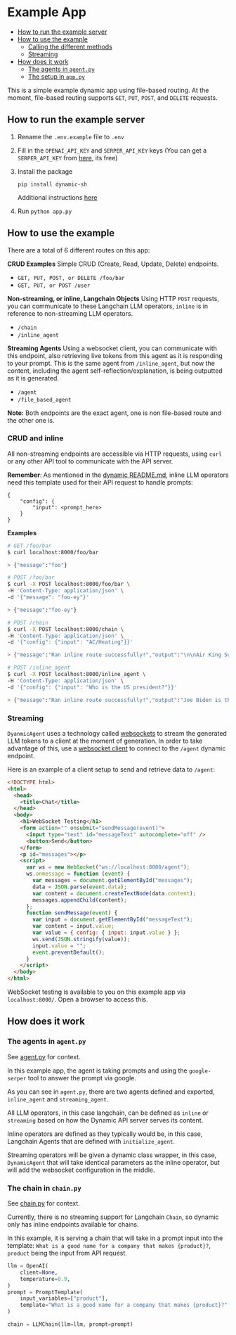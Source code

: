 <h1>Example App</h1>

- [How to run the example server](#how-to-run-the-example-server)
- [How to use the example](#how-to-use-the-example)
  - [Calling the different methods](#calling-the-different-methods)
  - [Streaming](#streaming)
- [How does it work](#how-does-it-work)
  - [The agents in `agent.py`](#the-agents-in-agentpy)
  - [The setup in `app.py`](#the-setup-in-apppy)

This is a simple example dynamic app using file-based routing. At the moment, file-based routing supports `GET`, `PUT`, `POST`, and `DELETE` requests.

## How to run the example server

1. Rename the `.env.example` file to `.env`
2. Fill in the `OPENAI_API_KEY` and `SERPER_API_KEY` keys (You can get a `SERPER_API_KEY` from [here](https://serper.dev/), its free)
3. Install the package

   `pip install dynamic-sh`

   Additional instructions [here](./../dynamic/README.md#installation)

4. Run `python app.py`

## How to use the example

There are a total of 6 different routes on this app:

**CRUD Examples**
Simple CRUD (Create, Read, Update, Delete) endpoints.

- `GET, PUT, POST, or DELETE /foo/bar`
- `GET, PUT, or POST /user`

**Non-streaming, or inline, Langchain Objects**
Using HTTP `POST` requests, you can communicate to these Langchain LLM operators, `inline` is in reference to non-streaming LLM operators.

- `/chain`
- `/inline_agent`

**Streaming Agents**
Using a websocket client, you can communicate with this endpoint, also retrieving live tokens from this agent as it is responding to your prompt. This is the same agent from `/inline_agent`, but now the content, including the agent self-reflection/explanation, is being outputted as it is generated.

- `/agent`
- `/file_based_agent`

**Note:** Both endpoints are the exact agent, one is non file-based route and the other one is.

### CRUD and inline

All non-streaming endpoints are accessible via HTTP requests, using `curl` or any other API tool to communicate with the API server.

**Remember**: As mentioned in the [dynamic README.md](./../dynamic/README.md), inline LLM operators need this template used for their API request to handle prompts:

```
{
    "config": {
        "input": <prompt_here>
    }
}
```

**Examples**

```bash
# GET /foo/bar
$ curl localhost:8000/foo/bar

> {"message":"foo"}

# POST /foo/bar
$ curl -X POST localhost:8000/foo/bar \
-H 'Content-Type: application/json' \
-d '{"message": "foo-ey"}'

> {"message":"foo-ey"}

# POST /chain
$ curl -X POST localhost:8000/chain \
-H 'Content-Type: application/json' \
-d '{"config": {"input": "AC/Heating"}}'

> {"message":"Ran inline route successfully!","output":"\n\nAir King Solutions."}

# POST /inline_agent
$ curl -X POST localhost:8000/inline_agent \
-H 'Content-Type: application/json' \
-d '{"config": {"input": "Who is the US president?"}}'

> {"message":"Ran inline route successfully!","output":"Joe Biden is the US president."}
```

### Streaming

`DyanmicAgent` uses a technology called [websockets](https://developer.mozilla.org/en-US/docs/Web/API/WebSockets_API) to stream the generated LLM tokens to a client at the moment of generation. In order to take advantage of this, use a [websocket client](https://developer.mozilla.org/en-US/docs/Web/API/WebSockets_API/Writing_WebSocket_client_applications) to connect to the `/agent` dynamic endpoint.

Here is an example of a client setup to send and retrieve data to `/agent`:

```html
<!DOCTYPE html>
<html>
  <head>
    <title>Chat</title>
  </head>
  <body>
    <h1>WebSocket Testing</h1>
    <form action="" onsubmit="sendMessage(event)">
      <input type="text" id="messageText" autocomplete="off" />
      <button>Send</button>
    </form>
    <p id="messages"></p>
    <script>
      var ws = new WebSocket("ws://localhost:8000/agent");
      ws.onmessage = function (event) {
        var messages = document.getElementById("messages");
        data = JSON.parse(event.data);
        var content = document.createTextNode(data.content);
        messages.appendChild(content);
      };
      function sendMessage(event) {
        var input = document.getElementById("messageText");
        var content = input.value;
        var value = { config: { input: input.value } };
        ws.send(JSON.stringify(value));
        input.value = "";
        event.preventDefault();
      }
    </script>
  </body>
</html>
```

WebSocket testing is available to you on this example app via `localhost:8000/`. Open a browser to access this.

## How does it work

<!-- TODO -->

### The agents in `agent.py`

See [agent.py](./agent.py) for context.

In this example app, the agent is taking prompts and using the `google-serper` tool to answer the prompt via google.

As you can see in `agent.py`, there are two agents defined and exported, `inline_agent` and `streaming_agent`.

All LLM operators, in this case langchain, can be defined as `inline` or `streaming` based on how the Dynamic API server serves its content.

Inline operators are defined as they typically would be, in this case, Langchain Agents that are defined with `initialize_agent`.

Streaming operators will be given a dynamic class wrapper, in this case, `DynamicAgent` that will take identical parameters as the inline operator, but will add the websocket configuration in the middle.

### The chain in `chain.py`

See [chain.py](./chain.py) for context.

Currently, there is no streaming support for Langchain `Chain`, so dynamic only has inline endpoints available for chains.

In this example, it is serving a chain that will take in a prompt input into the template: `What is a good name for a company that makes {product}?`, `product` being the input from API request.

```python
llm = OpenAI(
    client=None,
    temperature=0.9,
)
prompt = PromptTemplate(
    input_variables=["product"],
    template="What is a good name for a company that makes {product}?",
)

chain = LLMChain(llm=llm, prompt=prompt)
```
